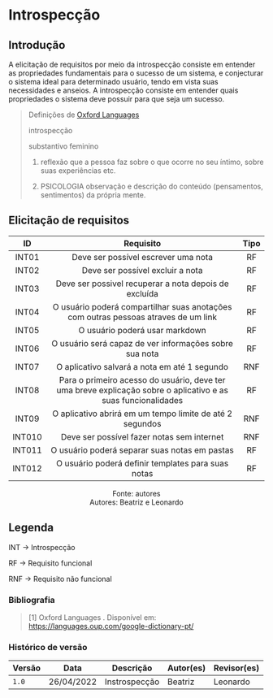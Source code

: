 # Introspecção

## Introdução

A elicitação de requisitos por meio da introspecção consiste em entender as propriedades fundamentais para o sucesso de um sistema, 
e conjecturar o sistema ideal para determinado usuário, tendo em vista suas necessidades e anseios. A introspecção consiste em entender quais propriedades o sistema deve possuir para que seja um sucesso.

>Definições de [Oxford Languages]( https://languages.oup.com/google-dictionary-pt/)
>
>introspecção
>
>substantivo feminino
>
>1. reflexão que a pessoa faz sobre o que ocorre no seu íntimo, sobre suas experiências etc.
>
>2. PSICOLOGIA observação e descrição do conteúdo (pensamentos, sentimentos) da própria mente.




## Elicitação de requisitos



|      ID        | Requisito           | Tipo |      
| :------------: | :----------------: | :-----------------: | 
|  INT01         |       Deve ser possível escrever uma nota                                                           |    RF    |    
|  INT02         |       Deve ser possível excluir a nota                                                          |    RF    |    
|  INT03         |       Deve ser possivel recuperar a nota depois de excluída                                     |    RF    |    
|  INT04         |       O usuário poderá compartilhar suas anotações com outras pessoas atraves de um link          |    RF    |    
|  INT05         |       O usuário poderá usar markdown                                                            |    RF    |    
|  INT06         |       O usuário será capaz de ver informações sobre sua nota                              |    RF    |    
|  INT07         |       O aplicativo salvará a nota em até 1 segundo                                              |    RNF   |    
|  INT08         |       Para o primeiro acesso do usuário, deve ter uma breve explicação sobre o aplicativo e as suas funcionalidades    |   RF    |    
|  INT09         |       O aplicativo abrirá em um tempo limite de até 2 segundos                                  |    RNF    |    
|  INT010        |       Deve ser possível fazer notas sem internet                                                |    RNF    |    
|  INT011        |       O usuário poderá separar suas notas em pastas                                             |    RF    |  
|  INT012        |       O usuário poderá definir templates para suas notas                                        |    RF    |  

<p align="center"> Fonte: autores <br> Autores: Beatriz e Leonardo </p>

## Legenda
<p>
INT -> Introspecção
  </p>
<p>
RF -> Requisito funcional
  </p>
<p>
RNF -> Requisito não funcional
</p>
  
### Bibliografia

> [1] Oxford Languages . Disponível em: https://languages.oup.com/google-dictionary-pt/


### Histórico de versão
| Versão | Data | Descrição| Autor(es)| Revisor(es)
|--|--|--|--|--|
| `1.0` |26/04/2022|Instrospecção| Beatriz | Leonardo
